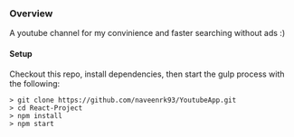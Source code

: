 ### Overview
A youtube channel for my convinience and faster searching without ads :)


#### Setup
Checkout this repo, install dependencies, then start the gulp process with the following:

```
> git clone https://github.com/naveenrk93/YoutubeApp.git
> cd React-Project
> npm install
> npm start
```
